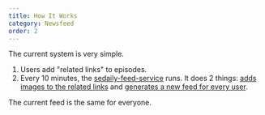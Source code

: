 ```yaml
---
title: How It Works
category: Newsfeed
order: 2
---
```

The current system is very simple.

1. Users add "related links" to episodes.
2. Every 10 minutes, the [sedaily-feed-service](https://github.com/SoftwareEngineeringDaily/sedaily-feed-service) runs. It does 2 things: [adds images to the related links](https://github.com/SoftwareEngineeringDaily/sedaily-feed-service/blob/master/relatedlinks-add-images.js) and [generates a new feed for every user](https://github.com/SoftwareEngineeringDaily/sedaily-feed-service/blob/master/index.js).

The current feed is the same for everyone.
